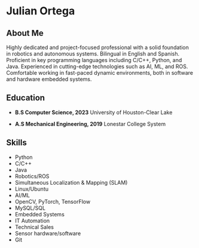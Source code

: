 # Julian Ortega

## About Me
Highly dedicated and project-focused professional with a solid foundation in robotics and autonomous systems. Bilingual in English and Spanish. Proficient in key programming languages including C/C++, Python, and Java. Experienced in cutting-edge technologies such as AI, ML, and ROS. Comfortable working in fast-paced dynamic environments, both in software and hardware embedded systems.


## Education
- **B.S Computer Science, 2023**
  University of Houston-Clear Lake

- **A.S Mechanical Engineering, 2019**
  Lonestar College System

## Skills
- Python
- C/C++
- Java
- Robotics/ROS
- Simultaneous Localization & Mapping (SLAM)
- Linux/Ubuntu
- AI/ML
- OpenCV, PyTorch, TensorFlow
- MySQL/SQL
- Embedded Systems
- IT Automation
- Technical Sales
- Sensor hardware/software
- Git
